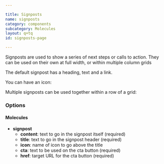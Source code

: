```yaml
---

title: Signposts
name: signposts
category: components
subcategory: Molecules
layout: q+tq
id: signposts-page

---
```


<p class="lead">Signposts are used to show a series of next steps or calls to action. They can be used on their own at full width, or within multiple column grids</p>

The default signpost has a heading, text and a link.

<script>
component("signpost", {
  "title" : "Prospectus",
  "content" : "Order or download your copy of our undergraduate prospectus for 2015 entry.",
  "cta"     : "Get a prospectus",
  "href"    : "http://www.york.ac.uk/study/undergraduate/prospectus/"
});
</script>

You can have an icon:

<script>
component("signpost", {
  "title" : "Prospectus",
  "content" : "Order or download your copy of our undergraduate prospectus for 2015 entry.",
  "cta"     : "Get a prospectus",
  "href"    : "http://www.york.ac.uk/study/undergraduate/prospectus/",
  "icon": "book"
});
</script>

Multiple signposts can be used together within a row of a grid:

<script>
var s1 = {
  "signpost": {
    "title" : "Prospectus",
    "content" : "Order or download your copy of our undergraduate prospectus for 2015 entry.",
    "cta"     : "Get a prospectus",
    "href"    : "http://www.york.ac.uk/study/undergraduate/prospectus/",
    "icon": "book"
  }
};
var s2 = {
  "signpost": {
    "title" : "Any questions?",
    "content" : "Ask us a question or see what our current students are saying in our forum on The Student Room.",
    "cta"     : "Ask us a question",
    "href"    : "http://www.thestudentroom.co.uk/forumdisplay.php?f=30",
    "icon"    : "comments"
  }
};
var s3 = {
  "signpost": {
    "title" : "Received an offer?",
    "content" : "View your application, arrange a visit and see all the information you need.",
    "cta"     : "Log in to You@York",
    "href"    : "http://www.york.ac.uk/study/you-at-york/",
    "icon"    : "thumbs-o-up"
  }
};
component("grid", { "atoms": [
  { "grid-row": { "atoms": [
    { "grid-box": { "size": "third", "atoms": s1 } },
    { "grid-box": { "size": "third", "atoms": s2 } },
    { "grid-box": { "size": "third", "atoms": s3 } }
  ] } }
] });

</script>

### Options

#### Molecules

* **signpost**
  * **content**: text to go in the signpost itself (required)
  * **title**: text to go in the signpost header (required)
  * **icon**: name of icon to go above the title
  * **cta**: text to be used on the cta button (required)
  * **href**: target URL for the cta button (required)

